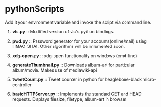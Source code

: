 pythonScripts
=============

Add it your environment variable and invoke the script via command line.

1. <b>vlc.py</b> :: Modified version of vlc's python bindings.

2. <b>pwd.py</b> :: Password generator for your accounts(online/mail) using HMAC-SHA1. Other algorithms will be imlemented soon.

3. <b>xdg-open.py</b> :: xdg-open functionality on windows (cmd-line)

4. <b>generateThumbnail.py</b> :: Downloads album-art for particular album/movie. Makes use of mediawiki-api

5. <b>tweetCount.py</b> :: Tweet counter in python for beaglebone-black micro-controller

6. <b>basicHTTPServer.py</b> :: Implements the standard GET and HEAD requests. Displays filesize, filetype, album-art in browser

